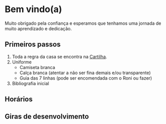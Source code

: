 # Bem vindo(a)

Muito obrigado pela confiança e esperamos que tenhamos uma jornada de muito aprendizado e dedicação.

## Primeiros passos

1. Toda a regra da casa se encontra na [Cartilha](documentacao/cartilha.pdf).
2. Uniforme
   - Camiseta branca
   - Calça branca (atentar a não ser fina demais e/ou transparente)
   - Guia das 7 linhas (pode ser encomendada com o Roni ou fazer)
3. Bibliografia inicial

## Horários

## Giras de desenvolvimento
